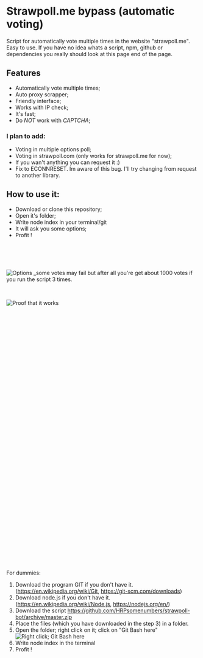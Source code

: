 # Strawpoll.me bypass (automatic voting)
Script for automatically vote multiple times in the website "strawpoll.me". Easy to use.
If you have no idea whats a script, npm, github or dependencies you really should look at this page end of the page.

## Features
- Automatically vote multiple times;
- Auto proxy scrapper;
- Friendly interface;
- Works with IP check;
- It's fast;
- Do *NOT* work with _CAPTCHA_;

### I plan to add:
- Voting in multiple options poll;
- Voting in strawpoll.com (only works for strawpoll.me for now);
- If you wan't anything you can request it :)
- Fix to ECONNRESET. Im aware of this bug. I'll try changing from request to another library.


## How to use it:
- Download or clone this repository;
- Open it's folder;
- Write node index in your terminal/git
- It will ask you some options;
- Profit !
                                                                                                                                                                                                                                                                                                                                                                                                            

![Options](https://github.com/HRPsomenumbers/images/blob/master/options.PNG)
_some votes may fail but after all you're get about 1000 votes if you run the script 3 times.

                                                                                                                                
                                                                                                                                
                                                                                                                                
                                                                                                                                
                                                                                                                                
                                                                                                                                
![Proof that it works](https://github.com/HRPsomenumbers/images/blob/master/proof.PNG)



                                                                                                                                                                                                                                                                                                                                                                                                                                                                                                                                                                                                                                                                                                                                                                                                                                                                                                                                                                                                                                                                                                                                                                                                                                                                                                                                                                                                                                                                                                                                                                                                                                                                                                                                                                                                                                                                                                                                                                                                                                                                                                                                                                                                                                                                                                                                                                                                                                                                                                                                                                                                                                                                                                                                                                                                                                                                                                                                                                                                                                                                                                                                                                                                                                                                                                                                                                                                                                                                                                                                                                                                                                                                                                                                                                                                                                                                                                                                                                                                                                                                                                                                                                                                                                                                                                                                                                                                                                                                                                                                                                                                                                                                                                                                                                                                                                                                                                                                                                                                                                                                                                                                   


For dummies:

1. Download the program GIT if you don't have it. (https://en.wikipedia.org/wiki/Git, https://git-scm.com/downloads)
2. Download node.js if you don't have it. (https://en.wikipedia.org/wiki/Node.js, https://nodejs.org/en/)
3. Download the script https://github.com/HRPsomenumbers/strawpoll-bot/archive/master.zip
4. Place the files (which you have downloaded in the step 3) in a folder.
5. Open the folder; right click on it; click on "Git Bash here"
![Right click; Git Bash here](https://github.com/HRPsomenumbers/images/blob/master/Sem%20t%C3%ADtulo.png)
6. Write node index in the terminal
7. Profit !



